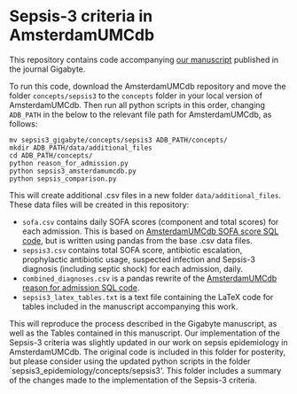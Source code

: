 # Sepsis-3 criteria in AmsterdamUMCdb

This repository contains code accompanying [our manuscript](http://dx.doi.org/10.46471/gigabyte.45) published in the journal Gigabyte.

To run this code, download the AmsterdamUMCdb repository and move the folder `concepts/sepsis3` to the `concepts` folder in your local version of AmsterdamUMCdb. Then run all python scripts in this order, changing `ADB_PATH` in the below to the relevant file path for AmsterdamUMCdb, as follows:

```
mv sepsis3_gigabyte/concepts/sepsis3 ADB_PATH/concepts/
mkdir ADB_PATH/data/additional_files
cd ADB_PATH/concepts/
python reason_for_admission.py
python sepsis3_amsterdamumcdb.py
python sepsis_comparison.py
```

This will create additional .csv files in a new folder `data/additional_files`. These data files will be created in this repository:
+ `sofa.csv` contains daily SOFA scores (component and total scores) for each admission. This is based on [AmsterdamUMCdb SOFA score SQL code](https://github.com/AmsterdamUMC/AmsterdamUMCdb/blob/master/concepts/severityscores/sofa.ipynb), but is written using pandas from the base .csv data files.
+ `sepsis3.csv` contains total SOFA score, antibiotic escalation, prophylactic antibiotic usage, suspected infection and Sepsis-3 diagnosis (including septic shock) for each admission, daily.
+ `combined_diagnoses.csv` is a pandas rewrite of the [AmsterdamUMCdb reason for admission SQL code](https://github.com/AmsterdamUMC/AmsterdamUMCdb/blob/master/concepts/diagnosis/reason_for_admission.ipynb).
+ `sepsis3_latex_tables.txt` is a text file containing the LaTeX code for tables included in the manuscript accompanying this work.

This will reproduce the process described in the Gigabyte manuscript, as well as the Tables contained in this manuscript. Our implementation of the Sepsis-3 criteria was slightly updated in our work on sepsis epidemiology in AmsterdamUMCdb. The original code is included in this folder for posterity, but please consider using the updated python scripts in the folder `sepsis3_epidemiology/concepts/sepsis3'. This folder includes a summary of the changes made to the implementation of the Sepsis-3 criteria.
